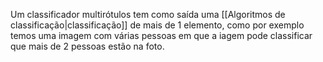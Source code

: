 ---
---

Um classificador multirótulos tem como saída uma [[Algoritmos de classificação|classificação]] de mais de 1 elemento, como por exemplo temos uma imagem com várias pessoas em que a iagem pode classificar que mais de 2 pessoas estão na foto. 